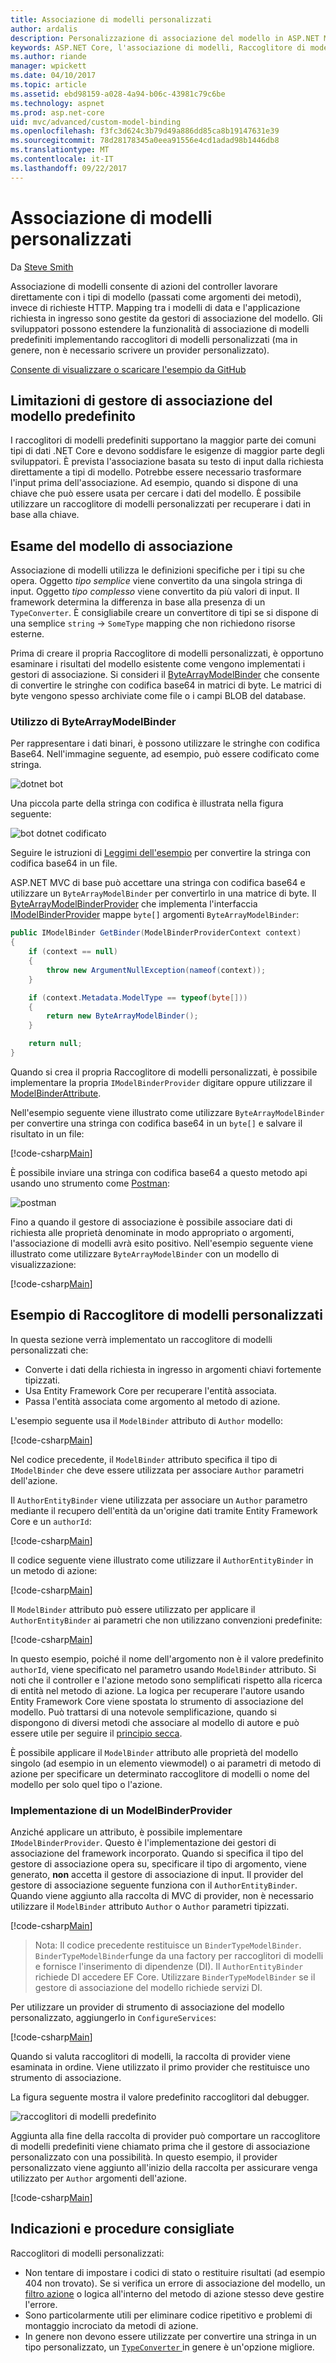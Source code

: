 ```yaml
---
title: Associazione di modelli personalizzati
author: ardalis
description: Personalizzazione di associazione del modello in ASP.NET MVC di base.
keywords: ASP.NET Core, l'associazione di modelli, Raccoglitore di modelli personalizzati
ms.author: riande
manager: wpickett
ms.date: 04/10/2017
ms.topic: article
ms.assetid: ebd98159-a028-4a94-b06c-43981c79c6be
ms.technology: aspnet
ms.prod: asp.net-core
uid: mvc/advanced/custom-model-binding
ms.openlocfilehash: f3fc3d624c3b79d49a886dd85ca8b19147631e39
ms.sourcegitcommit: 78d28178345a0eea91556e4cd1adad98b1446db8
ms.translationtype: MT
ms.contentlocale: it-IT
ms.lasthandoff: 09/22/2017
---
```

# <a name="custom-model-binding"></a>Associazione di modelli personalizzati

Da [Steve Smith](https://ardalis.com/)

Associazione di modelli consente di azioni del controller lavorare direttamente con i tipi di modello (passati come argomenti dei metodi), invece di richieste HTTP. Mapping tra i modelli di data e l'applicazione richiesta in ingresso sono gestite da gestori di associazione del modello. Gli sviluppatori possono estendere la funzionalità di associazione di modelli predefiniti implementando raccoglitori di modelli personalizzati (ma in genere, non è necessario scrivere un provider personalizzato).

[Consente di visualizzare o scaricare l'esempio da GitHub](https://github.com/aspnet/Docs/tree/master/aspnetcore/mvc/advanced/custom-model-binding/)

## <a name="default-model-binder-limitations"></a>Limitazioni di gestore di associazione del modello predefinito

I raccoglitori di modelli predefiniti supportano la maggior parte dei comuni tipi di dati .NET Core e devono soddisfare le esigenze di maggior parte degli sviluppatori. È prevista l'associazione basata su testo di input dalla richiesta direttamente a tipi di modello. Potrebbe essere necessario trasformare l'input prima dell'associazione. Ad esempio, quando si dispone di una chiave che può essere usata per cercare i dati del modello. È possibile utilizzare un raccoglitore di modelli personalizzati per recuperare i dati in base alla chiave.

## <a name="model-binding-review"></a>Esame del modello di associazione

Associazione di modelli utilizza le definizioni specifiche per i tipi su che opera. Oggetto *tipo semplice* viene convertito da una singola stringa di input. Oggetto *tipo complesso* viene convertito da più valori di input. Il framework determina la differenza in base alla presenza di un `TypeConverter`. È consigliabile creare un convertitore di tipi se si dispone di una semplice `string`  ->  `SomeType` mapping che non richiedono risorse esterne.

Prima di creare il propria Raccoglitore di modelli personalizzati, è opportuno esaminare i risultati del modello esistente come vengono implementati i gestori di associazione. Si consideri il [ByteArrayModelBinder](https://docs.microsoft.com/aspnet/core/api/microsoft.aspnetcore.mvc.modelbinding.binders.bytearraymodelbinder) che consente di convertire le stringhe con codifica base64 in matrici di byte. Le matrici di byte vengono spesso archiviate come file o i campi BLOB del database.

### <a name="working-with-the-bytearraymodelbinder"></a>Utilizzo di ByteArrayModelBinder

Per rappresentare i dati binari, è possono utilizzare le stringhe con codifica Base64. Nell'immagine seguente, ad esempio, può essere codificato come stringa.

![dotnet bot](custom-model-binding/images/bot.png "bot dotnet")

Una piccola parte della stringa con codifica è illustrata nella figura seguente:

![bot dotnet codificato](custom-model-binding/images/encoded-bot.png "bot dotnet con codificato")

Seguire le istruzioni di [Leggimi dell'esempio](https://github.com/aspnet/Docs/blob/master/aspnetcore/mvc/advanced/custom-model-binding/sample/CustomModelBindingSample/README.md) per convertire la stringa con codifica base64 in un file.

ASP.NET MVC di base può accettare una stringa con codifica base64 e utilizzare un `ByteArrayModelBinder` per convertirlo in una matrice di byte. Il [ByteArrayModelBinderProvider](https://docs.microsoft.com/aspnet/core/api/microsoft.aspnetcore.mvc.modelbinding.binders.bytearraymodelbinderprovider) che implementa l'interfaccia [IModelBinderProvider](https://docs.microsoft.com/aspnet/core/api/microsoft.aspnetcore.mvc.modelbinding.imodelbinderprovider) mappe `byte[]` argomenti `ByteArrayModelBinder`:

```csharp
public IModelBinder GetBinder(ModelBinderProviderContext context)
{
    if (context == null)
    {
        throw new ArgumentNullException(nameof(context));
    }

    if (context.Metadata.ModelType == typeof(byte[]))
    {
        return new ByteArrayModelBinder();
    }

    return null;
}
```

Quando si crea il propria Raccoglitore di modelli personalizzati, è possibile implementare la propria `IModelBinderProvider` digitare oppure utilizzare il [ModelBinderAttribute](https://docs.microsoft.com/aspnet/core/api/microsoft.aspnetcore.mvc.modelbinderattribute).

Nell'esempio seguente viene illustrato come utilizzare `ByteArrayModelBinder` per convertire una stringa con codifica base64 in un `byte[]` e salvare il risultato in un file:

[!code-csharp[Main](custom-model-binding/sample/CustomModelBindingSample/Controllers/ImageController.cs?name=post1&highlight=3)]

È possibile inviare una stringa con codifica base64 a questo metodo api usando uno strumento come [Postman](https://www.getpostman.com/):

![postman](custom-model-binding/images/postman.png "postman")

Fino a quando il gestore di associazione è possibile associare dati di richiesta alle proprietà denominate in modo appropriato o argomenti, l'associazione di modelli avrà esito positivo. Nell'esempio seguente viene illustrato come utilizzare `ByteArrayModelBinder` con un modello di visualizzazione:

[!code-csharp[Main](custom-model-binding/sample/CustomModelBindingSample/Controllers/ImageController.cs?name=post2&highlight=2)]

## <a name="custom-model-binder-sample"></a>Esempio di Raccoglitore di modelli personalizzati

In questa sezione verrà implementato un raccoglitore di modelli personalizzati che:

- Converte i dati della richiesta in ingresso in argomenti chiavi fortemente tipizzati.
- Usa Entity Framework Core per recuperare l'entità associata.
- Passa l'entità associata come argomento al metodo di azione.

L'esempio seguente usa il `ModelBinder` attributo di `Author` modello:

[!code-csharp[Main](custom-model-binding/sample/CustomModelBindingSample/Data/Author.cs?highlight=10)]

Nel codice precedente, il `ModelBinder` attributo specifica il tipo di `IModelBinder` che deve essere utilizzata per associare `Author` parametri dell'azione. 

Il `AuthorEntityBinder` viene utilizzata per associare un `Author` parametro mediante il recupero dell'entità da un'origine dati tramite Entity Framework Core e un `authorId`:

[!code-csharp[Main](custom-model-binding/sample/CustomModelBindingSample/Binders/AuthorEntityBinder.cs?name=demo)]

Il codice seguente viene illustrato come utilizzare il `AuthorEntityBinder` in un metodo di azione:

[!code-csharp[Main](custom-model-binding/sample/CustomModelBindingSample/Controllers/BoundAuthorsController.cs?name=demo2&highlight=2)]

Il `ModelBinder` attributo può essere utilizzato per applicare il `AuthorEntityBinder` ai parametri che non utilizzano convenzioni predefinite:

[!code-csharp[Main](custom-model-binding/sample/CustomModelBindingSample/Controllers/BoundAuthorsController.cs?name=demo1&highlight=2)]

In questo esempio, poiché il nome dell'argomento non è il valore predefinito `authorId`, viene specificato nel parametro usando `ModelBinder` attributo. Si noti che il controller e l'azione metodo sono semplificati rispetto alla ricerca di entità nel metodo di azione. La logica per recuperare l'autore usando Entity Framework Core viene spostata lo strumento di associazione del modello. Può trattarsi di una notevole semplificazione, quando si dispongono di diversi metodi che associare al modello di autore e può essere utile per seguire il [principio secca](http://deviq.com/don-t-repeat-yourself/).

È possibile applicare il `ModelBinder` attributo alle proprietà del modello singolo (ad esempio in un elemento viewmodel) o ai parametri di metodo di azione per specificare un determinato raccoglitore di modelli o nome del modello per solo quel tipo o l'azione.

### <a name="implementing-a-modelbinderprovider"></a>Implementazione di un ModelBinderProvider

Anziché applicare un attributo, è possibile implementare `IModelBinderProvider`. Questo è l'implementazione dei gestori di associazione del framework incorporato. Quando si specifica il tipo del gestore di associazione opera su, specificare il tipo di argomento, viene generato, **non** accetta il gestore di associazione di input. Il provider del gestore di associazione seguente funziona con il `AuthorEntityBinder`. Quando viene aggiunto alla raccolta di MVC di provider, non è necessario utilizzare il `ModelBinder` attributo `Author` o `Author` parametri tipizzati.

[!code-csharp[Main](custom-model-binding/sample/CustomModelBindingSample/Binders/AuthorEntityBinderProvider.cs?highlight=17-20)]

> Nota: Il codice precedente restituisce un `BinderTypeModelBinder`. `BinderTypeModelBinder`funge da una factory per raccoglitori di modelli e fornisce l'inserimento di dipendenze (DI). Il `AuthorEntityBinder` richiede DI accedere EF Core. Utilizzare `BinderTypeModelBinder` se il gestore di associazione del modello richiede servizi DI.

Per utilizzare un provider di strumento di associazione del modello personalizzato, aggiungerlo in `ConfigureServices`:

[!code-csharp[Main](custom-model-binding/sample/CustomModelBindingSample/Startup.cs?name=callout&highlight=5-9)]

Quando si valuta raccoglitori di modelli, la raccolta di provider viene esaminata in ordine. Viene utilizzato il primo provider che restituisce uno strumento di associazione.

La figura seguente mostra il valore predefinito raccoglitori dal debugger.

![raccoglitori di modelli predefinito](custom-model-binding/images/default-model-binders.png "predefinito raccoglitori di modelli")

Aggiunta alla fine della raccolta di provider può comportare un raccoglitore di modelli predefiniti viene chiamato prima che il gestore di associazione personalizzato con una possibilità. In questo esempio, il provider personalizzato viene aggiunto all'inizio della raccolta per assicurare venga utilizzato per `Author` argomenti dell'azione.

[!code-csharp[Main](custom-model-binding/sample/CustomModelBindingSample/Startup.cs?name=callout&highlight=5-9)]

## <a name="recommendations-and-best-practices"></a>Indicazioni e procedure consigliate

Raccoglitori di modelli personalizzati:
- Non tentare di impostare i codici di stato o restituire risultati (ad esempio 404 non trovato). Se si verifica un errore di associazione del modello, un [filtro azione](xref:mvc/controllers/filters) o logica all'interno del metodo di azione stesso deve gestire l'errore.
- Sono particolarmente utili per eliminare codice ripetitivo e problemi di montaggio incrociato da metodi di azione.
- In genere non devono essere utilizzate per convertire una stringa in un tipo personalizzato, un [ `TypeConverter` ](https://docs.microsoft.com//dotnet/api/system.componentmodel.typeconverter) in genere è un'opzione migliore.
